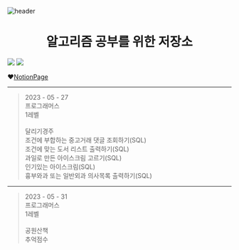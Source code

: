 ![header](https://capsule-render.vercel.app/api?type=wave&color=auto&height=300&section=header&text=Algorithm%20Study&fontSize=90)
# <div align=center> 알고리즘 공부를 위한 저장소 </div>

<img src="https://img.shields.io/badge/IntellJ-000000?style=flat&logo=intellijidea&logoColor=white"/> <img src="https://img.shields.io/badge/Gradle-02303A?style=flat&logo=gradle&logoColor=white"/> 

❤️[NotionPage](https://www.notion.so/Jang-Hyeon-Chul-ce3faa6a3b51448094b4b1439acc791d?pvs=4)

___
> 2023 - 05 - 27
</br>프로그래머스
</br>1레벨</br>
</br>달리기경주
</br>조건에 부합하는 중고거래 댓글 조회하기(SQL)
</br>조건에 맞는 도서 리스트 출력하기(SQL)
</br>과일로 만든 아이스크림 고르기(SQL)
</br>인기있는 아이스크림(SQL)
</br>흉부와과 또는 일반외과 의사목록 출력하기(SQL)

___
> 2023 - 05 - 31
</br>프로그래머스
</br>1레벨</br>
</br>공원산책
</br>추억점수



